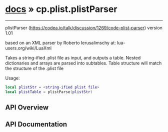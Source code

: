# [docs](index.md) » cp.plist.plistParser
---

plistParser (https://codea.io/talk/discussion/1269/code-plist-parser)
version 1.01

based on an XML parser by Roberto Ierusalimschy at:
lua-users.org/wiki/LuaXml

Takes a string-ified .plist file as input, and outputs
a table. Nested dictionaries and arrays are parsed into
subtables. Table structure will match the structure of
the .plist file

Usage:
```lua
local plistStr = <string-ified plist file>
local plistTable = plistParse(plistStr)
```

## API Overview

## API Documentation

